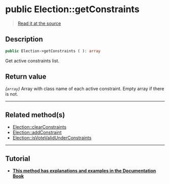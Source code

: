 # public Election::getConstraints

> [Read it at the source](https://github.com/julien-boudry/Condorcet/blob/master/src/Election.php#L383)

## Description    

```php
public Election->getConstraints ( ): array
```

Get active constraints list.


## Return value   

*(`array`)* Array with class name of each active constraint. Empty array if there is not.


---------------------------------------

## Related method(s)      

* [Election::clearConstraints](/Docs/api-reference/Election%20Class/Election--clearConstraints.md)    
* [Election::addConstraint](/Docs/api-reference/Election%20Class/Election--addConstraint.md)    
* [Election::isVoteValidUnderConstraints](/Docs/api-reference/Election%20Class/Election--isVoteValidUnderConstraints.md)    

---------------------------------------

## Tutorial

* **[This method has explanations and examples in the Documentation Book](https://docs.condorcet.io/book/3.AsPhpLibrary/5.Votes/4.VoteConstraints)**    
